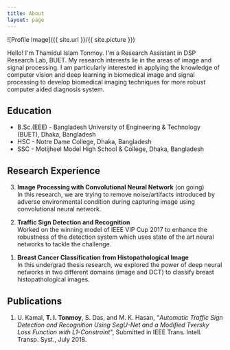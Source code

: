 ```yaml
---
title: About
layout: page
---
```

![Profile Image]({{ site.url }}/{{ site.picture }})


<p>Hello!  I'm Thamidul Islam Tonmoy. I'm a Research Assistant in DSP Research Lab, BUET. My research interests lie in the areas of image and signal processing. I am particularly  interested in applying the knowledge of computer vision and deep learning in biomedical image and signal processing to develop biomedical imaging techniques for more robust computer aided diagnosis system.</p>


<h2>Education</h2>
<ul class="skill-list">
	<li>B.Sc.(EEE) - Bangladesh University of Engineering & Technology (BUET), Dhaka, Bangladesh</li>
	<li>HSC - Notre Dame College, Dhaka, Bangladesh</li>
	<li>SSC - Motijheel Model High School & College, Dhaka, Bangladesh</li>
</ul>


<h2>Research Experience</h2>
<ol reversed>
        <li><p><b>Image Processing with Convolutional Neural Network</b> (on going)<br>
          In this research, we are trying to remove noise/artifacts introduced by adverse environmental condition during capturing image using convolutional neural network.</p></li>
        <li><p><b>Traffic Sign Detection and Recognition</b><br>
          Worked on the winning model of IEEE VIP Cup 2017 to enhance the robustness of the detection system which uses state of the art neural networks to tackle the challenge.</p></li>
        <li><p><b>Breast Cancer Classification from Histopathological Image</b><br>
          In this undergrad thesis research, we explored the power of deep neural networks in two different domains (image and DCT) to classify breast histopathological images.</p></li>
</ol>


<h2>Publications</h2>
<ol>
        <li><p>U. Kamal, <b>T. I. Tonmoy</b>, S. Das, and M. K. Hasan, "<i>Automatic Traffic Sign Detection and Recognition Using SegU-Net and a Modified Tversky Loss Function with L1-Constraint</i>", Submitted in IEEE Trans. Intell. Transp. Syst., July 2018.</p></li>
</ol>
